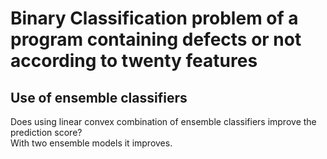 # Binary Classification problem of a program containing defects or not according to twenty features
## Use of ensemble classifiers 
Does using linear convex combination of ensemble classifiers improve the prediction score?  
With two ensemble models it improves.
